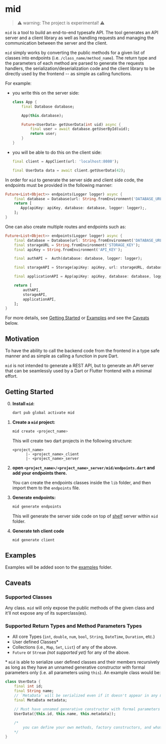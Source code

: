# mid 

> ⚠️ warning: The project is experimental! ⚠️

`mid` is a tool to build an end-to-end typesafe API. The tool generates an API server and a client library as well as handling requests and managing the communication between the server and the client. 

`mid` simply works by converting the public methods for a given list of classes into endpoints (i.e. `/class_name/method_name`). The return type and the parameters of each method are parsed to generate the requests handlers, the serialization/deserialization code and the client library to be directly used by the frontend -- as simple as calling functions.


For example:

- you write this on the server side:
    ```dart
    class App {
        final Database database;

        App(this.database);

        Future<UserData> getUserData(int uid) async {
            final user = await database.getUserById(uid);
            return user;
        }
    }
    ```

- you will be able to do this on the client side:

    ```dart
    final client = AppClient(url: 'localhost:8080');

    final UserData data = await client.getUserData(42); 
    ```


In order for `mid` to generate the server side and client side code, the endpoints must be provided in the following manner:


```dart
Future<List<Object>> endpoints(Logger logger) async {
    final database = Database(url: String.fromEnvironment('DATABASE_URL'));
    return [
       App(apiKey: apiKey, database: database, logger: logger);,
    ];
}
```

One can also create multiple routes and endpoints such as:


```dart
Future<List<Object>> endpoints(Logger logger) async {
    final database = Database(url: String.fromEnvironment('DATABASE_URL'));
    final storageURL = String.fromEnvironment('STORAGE_KEY');
    final apiKey = String.fromEnvironment('API_KEY');

    final authAPI =  Auth(database: database, logger: logger);

    final storageAPI = Storage(apiKey: apiKey, url: storageURL, database: database, logger: logger);

    final applicationAPI = App(apiKey: apiKey, database: database, logger: logger);

    return [
        authAPI,
        storageAPI,
        applicationAPI,
    ];
}
```


For more details, see [Getting Started](#getting-started) or [Examples](#examples) and see the [Caveats](#caveats) below.


## Motivation

To have the ability to call the backend code from the frontend in a type safe manner and as simple as calling a function in pure Dart. 

`mid` is not intended to generate a REST API, but to generate an API server that can be seamlessly used by a Dart or Flutter frontend with a minimal effort. 

## Getting Started

0. **Install `mid`:**
      ```sh
      dart pub global activate mid
      ```

1. **Create a `mid`  project:**
      ```sh
      mid create <project_name>
      ```
      This will create two dart projects in the following structure:
      ```
      <project_name>
            |- <project_name>_client
            |- <project_name>_server
      ```

  2. **open `<project_name>/<project_name>_server/mid/endpoints.dart` and add your endpoints there.**
  
      You can create the endpoints classes inside the `lib` folder, and then import them to the `endpoints` file. 

  3. **Generate endpoints:**

      ```sh
      mid generate endpoints 
      ```

      This will generate the server side code on top of [shelf](https://pub.dev/packages/shelf) server within `mid` folder. 

  4. **Generate teh client code**

      ```sh
      mid generate client 
      ```



## Examples 

Examples will be added soon to the [examples](/examples/) folder. 


## Caveats 

### Supported Classes
Any class. `mid` will only expose the public methods of the given class and it'll not expose any of its superclass(es).

### Supported Return Types and Method Parameters Types 

- All core Types (`int`, `double`, `num`, `bool`, `String`, `DateTime`, `Duration`, etc.)
- User defined Classes\*
- Collections (i.e., `Map`, `Set`, `List`) of any of the above.
- `Future` or `Stream` _(not supported yet)_ for any of the above. 

\* `mid` is able to serialize user defined classes and their members recursively as long as they have an unnamed generative constructor with formal parameters only (i.e. all parameters using `this`). An example class would be:

```dart
class UserData {
    final int id;
    final String name;
    // `MetaData` will be serialized even if it doesn't appear in any method return type or parameters types
    final MetaData metadata; 
    
    // Must have unnamed generative constructor with formal parameters (i.e. using `this`). 
    UserData({this.id, this.name, this.metadata});  

    /* 
        you can define your own methods, factory constructors, and whatnot 
    */
}

```




<!-- 

## Roadmap 

[ ] API versioning and Preventing Unintended Breaking Changes

Disscusion: the idea here is to track methods return types and parameters so they do not break the api for apps, especially the one running an older version.
For instance, adding a new required parameter to a method or changing the name of a parameter can break the api for existing apps. `mid` should keep track of API changes somehow and warn the user when such a change occurs. This could be done by storing the generated APIs in some sort of a database and whenever `mid generate endpoints` is called, `mid` would compare the newly generated API with the previous one and present the user with appropriate warning. 


if @serverOnly is supported for serializable class members, add the following caveat:

When a `Type` is used in a return statement as well as an argument, any member annotated with `@serverOnly` must be optional (i.e. either nullable or with a default value).
```dart 
Future<User> getUserData() {/* */}
Future<void> updateUserData(User user) {/* */}

class User {
    final int id;
    final String name;

    @serverOnly
    final bool isBanned; // <~~ must be optional or nullable 
}
```

The main reason is that when a client invoke `updateUserData`, it'll be impossible to instantiate `User` without a value for `isBanned` since the data coming from the client wouldn't have a value for it. That's because when `User` is generated for the client, it wouldn't have `isBanned` field due to the `@serverOnly` annotation. 

note: 
    - idea 1: I think it's possible to have a lint rule for that (warning: isBanned must have a default value or be nullable)
    - idea 2: change `@serverOnly` so that it accepts an argument of `default value`

 -->


 <!-- 
 about generated code:
 The code generated by `mid` is intended to be human-readable, tho it's quite redundant. In other words, `mid` does not generate any magic code -- it removes the heavylifting of writing the same code repeatedly in both server and client. 

  -->


  <!-- 
  caching:

  cache response for functions where input is the same. On the server, the user may add an annotation such as @Cachable(duration: ....) (also added as headers on http request)
  the args can be hashd as a key for the cache. 
   -->